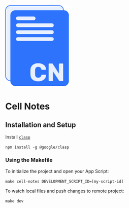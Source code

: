 <img src="./assets/logo.png" width="200" />

# Cell Notes

## Installation and Setup

Install [`clasp`](https://github.com/google/clasp)

`npm install -g @google/clasp`

### Using the Makefile

To initialize the project and open your App Script:

`make cell-notes DEVELOPMENT_SCRIPT_ID=[my-script-id]`

To watch local files and push changes to remote project:

`make dev`
